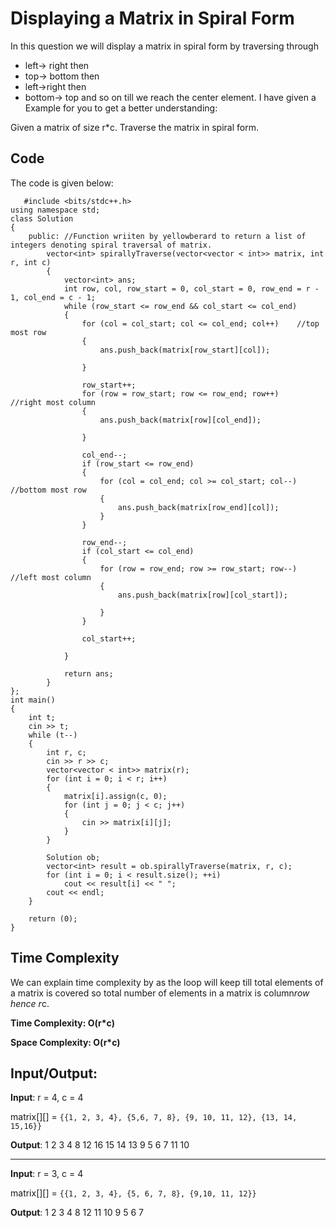 # Displaying a Matrix in Spiral Form 
 In this question we will display a matrix in spiral form by traversing through
* left-> right then 
* top-> bottom then
* left->right then  
* bottom-> top and 
so on  till we reach the center element.
I have given a Example for you to get a better understanding:

Given a matrix of size r\*c. Traverse the matrix in spiral form.



## Code
The code is given below:

```
   #include <bits/stdc++.h>
using namespace std;
class Solution
{
	public:	//Function wriiten by yellowberard to return a list of integers denoting spiral traversal of matrix.
		vector<int> spirallyTraverse(vector<vector < int>> matrix, int r, int c)
		{
			vector<int> ans;
			int row, col, row_start = 0, col_start = 0, row_end = r - 1, col_end = c - 1;
			while (row_start <= row_end && col_start <= col_end)
			{
				for (col = col_start; col <= col_end; col++)	//top most row
				{
					ans.push_back(matrix[row_start][col]);

				}

				row_start++;
				for (row = row_start; row <= row_end; row++)	//right most column
				{
					ans.push_back(matrix[row][col_end]);

				}

				col_end--;
				if (row_start <= row_end)
				{
					for (col = col_end; col >= col_start; col--)	//bottom most row
					{
						ans.push_back(matrix[row_end][col]);
					}
				}

				row_end--;
				if (col_start <= col_end)
				{
					for (row = row_end; row >= row_start; row--)	//left most column
					{
						ans.push_back(matrix[row][col_start]);

					}
				}

				col_start++;

			}

			return ans;
		}
};
int main()
{
	int t;
	cin >> t;
	while (t--)
	{
		int r, c;
		cin >> r >> c;
		vector<vector < int>> matrix(r);
		for (int i = 0; i < r; i++)
		{
			matrix[i].assign(c, 0);
			for (int j = 0; j < c; j++)
			{
				cin >> matrix[i][j];
			}
		}

		Solution ob;
		vector<int> result = ob.spirallyTraverse(matrix, r, c);
		for (int i = 0; i < result.size(); ++i)
			cout << result[i] << " ";
		cout << endl;
	}

	return (0);
}
```

## Time Complexity
We can explain time complexity by as the loop will keep till total elements of a matrix is covered so total number of elements in a matrix is column*row hence r*c.

**Time Complexity: O(r*c)**

**Space Complexity: O(r*c)**
## Input/Output:

 **Input**: r = 4, c = 4
 
  matrix[][] = `{{1, 2, 3, 4}, {5,6, 7, 8}, {9, 10, 11, 12}, {13, 14, 15,16}}` 
  
  **Output**: 1 2 3 4 8 12 16 15 14 13 9 5 6 7 11 10
***
**Input**: r = 3, c = 4 

 matrix[][] = `{{1, 2, 3, 4}, {5, 6, 7, 8}, {9,10, 11, 12}}`
 
 **Output**: 1 2 3 4 8 12 11 10 9 5 6 7
